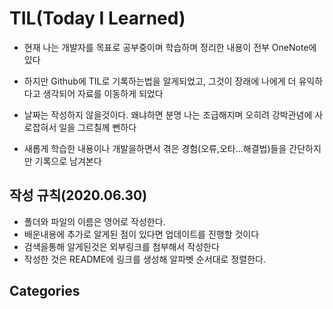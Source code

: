# TIL(Today I Learned)
- 현재 나는 개발자를 목표로 공부중이며 학습하며 정리한 내용이 전부 OneNote에 있다
- 하지만 Github에 TIL로 기록하는법을 알게되었고, 그것이 장래에 나에게 더 유익하다고 생각되어 자료를 이동하게 되었다
- 날짜는 작성하지 않을것이다. 왜냐하면 분명 나는 조급해지며 오히려 강박관념에 사로잡혀서 일을 그르칠께 뻔하다 

- 새롭게 학습한 내용이나 개발을하면서 겪은 경험(오류,오타...해결법)들을 간단하지만 기록으로 남겨본다

## 작성 규칙(2020.06.30)
- 폴더와 파일의 이름은 영어로 작성한다.
- 배운내용에 추가로 알게된 점이 있다면 업데이트를 진행할 것이다
- 검색을통해 알게된것은 외부링크를 첨부해서 작성한다
- 작성한 것은 README에 링크를 생성해 알파벳 순서대로 정렬한다.


## Categories
